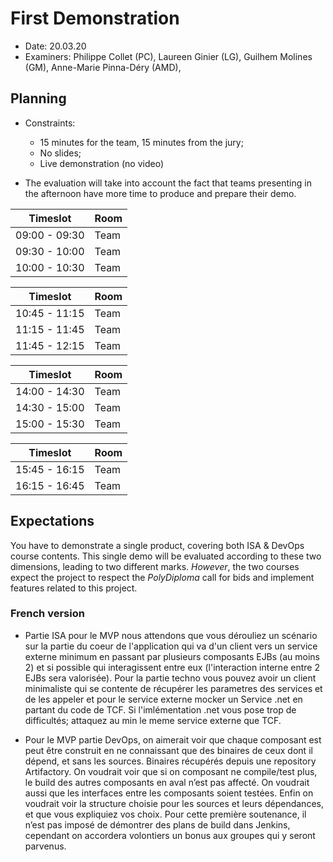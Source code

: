 # First Demonstration

  * Date: 20.03.20
  * Examiners: Philippe Collet (PC), Laureen Ginier (LG), Guilhem Molines (GM), Anne-Marie Pinna-Déry (AMD),

## Planning

  * Constraints: 
    * 15 minutes for the team, 15 minutes from the jury;
    * No slides;
    * Live demonstration (no video)
    
  * The evaluation will take into account the fact that teams presenting in the afternoon have more time to produce and prepare their demo.

| Timeslot      | Room    | 
|---------------|---------|
| 09:00 - 09:30 | Team   | 
| 09:30 - 10:00 | Team   | 
| 10:00 - 10:30 | Team   | 

| Timeslot      | Room   |
|---------------|---------|
| 10:45 - 11:15 | Team   | 
| 11:15 - 11:45 | Team   |
| 11:45 - 12:15 | Team   |

| Timeslot      | Room   |
|---------------|---------|
| 14:00 - 14:30 | Team   | 
| 14:30 - 15:00 | Team  |
| 15:00 - 15:30 | Team  |

| Timeslot      | Room   |
|---------------|---------|
| 15:45 - 16:15 | Team  | 
| 16:15 - 16:45 | Team  |

## Expectations

You have to demonstrate a single product, covering both ISA & DevOps course contents. This single demo will be evaluated according to these two dimensions, leading to two different marks. *However*, the two courses expect the project to respect the _PolyDiploma_ call for bids and implement features related to this project.

### French version

* Partie ISA pour le MVP nous attendons que vous dérouliez un scénario sur la partie du coeur de l'application qui va d'un client vers un service externe minimum en passant par plusieurs composants EJBs (au moins 2) et si possible qui interagissent entre eux (l'interaction interne entre 2 EJBs sera valorisée). Pour la partie techno vous pouvez avoir un client minimaliste qui se contente de récupérer les parametres des services et de les appeler et pour le service externe mocker un Service .net en partant du code de TCF. Si l'imlémentation .net vous pose trop de difficultés; attaquez au min le meme service externe que TCF.

* Pour le MVP partie DevOps, on aimerait voir que chaque composant est peut être construit en ne connaissant que des binaires de ceux dont il dépend, et sans les sources. Binaires récupérés depuis une repository Artifactory. On voudrait voir que si on composant ne compile/test plus, le build des autres composants en aval n’est pas affecté. On voudrait aussi que les interfaces entre les composants soient testées. Enfin on voudrait voir la structure choisie pour les sources et leurs dépendances, et que vous expliquiez vos choix. Pour cette première soutenance, il n’est pas imposé de démontrer des plans de build dans Jenkins, cependant on accordera volontiers un bonus aux groupes qui y seront parvenus.
